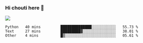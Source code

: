 ### Hi chouti here 👋

![](https://github-readme-stats.vercel.app/api?username=l0nl1f3)

<!--START_SECTION:waka-->
```text
Python   40 mins         ██████████████░░░░░░░░░░░   55.73 % 
Text     27 mins         █████████▓░░░░░░░░░░░░░░░   38.01 % 
Other    4 mins          █▒░░░░░░░░░░░░░░░░░░░░░░░   05.61 % 
```
<!--END_SECTION:waka-->

<!--
**l0nl1f3/l0nl1f3** is a ✨ _special_ ✨ repository because its `README.md` (this file) appears on your GitHub profile.

Here are some ideas to get you started:

- 🔭 I’m currently working on ...
- 🌱 I’m currently learning ...
- 👯 I’m looking to collaborate on ...
- 🤔 I’m looking for help with ...
- 💬 Ask me about ...
- 📫 How to reach me: ...
- 😄 Pronouns: ...
- ⚡ Fun fact: ...
-->
